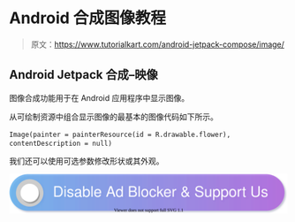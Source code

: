 # Android 合成图像教程

> 原文：<https://www.tutorialkart.com/android-jetpack-compose/image/>

## Android Jetpack 合成–映像

图像合成功能用于在 Android 应用程序中显示图像。

从可绘制资源中组合显示图像的最基本的图像代码如下所示。

```
Image(painter = painterResource(id = R.drawable.flower), contentDescription = null)
```

我们还可以使用可选参数修改形状或其外观。

[![](img/925da31b32d6bc3827932f6c8afb11bb.png)](https://www.tutorialkart.com/)